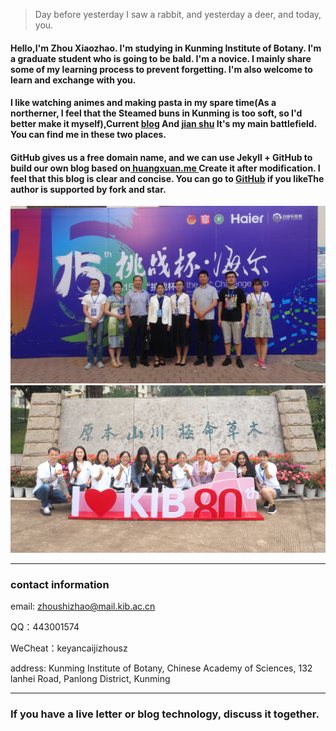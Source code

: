 > Day before yesterday I saw a rabbit, and yesterday a deer, and today, you.

#### Hello,I'm Zhou Xiaozhao. I'm studying in Kunming Institute of Botany. I'm a graduate student who is going to be bald. I'm a novice. I mainly share some of my learning process to prevent forgetting. I'm also welcome to learn and exchange with you.

#### I like watching animes and making pasta in my spare time(As a northerner, I feel that the Steamed buns in Kunming is too soft, so I'd better make it myself),Current [blog](www.zhouxiaozhao.cn ) And [jian shu](https://www.jianshu.com/u/e774b57cc676 ) It's my main battlefield. You can find me in these two places.

#### GitHub gives us a free domain name, and we can use Jekyll + GitHub to build our own blog based on[ huangxuan.me ](huangxuan.me )Create it after modification. I feel that this blog is clear and concise. You can go to [GitHub](https://github.com/Huxpro/huxpro.github.io) if you likeThe author is supported by fork and star.
![](/img/aboutme-1.JPG)
![](/img/aboutme.jpg)

---

### contact information

email: zhoushizhao@mail.kib.ac.cn

QQ：443001574

WeCheat：keyancaijizhousz

address: Kunming Institute of Botany, Chinese Academy of Sciences, 132 lanhei Road, Panlong District, Kunming

---
### If you have a live letter or blog technology, discuss it together.
